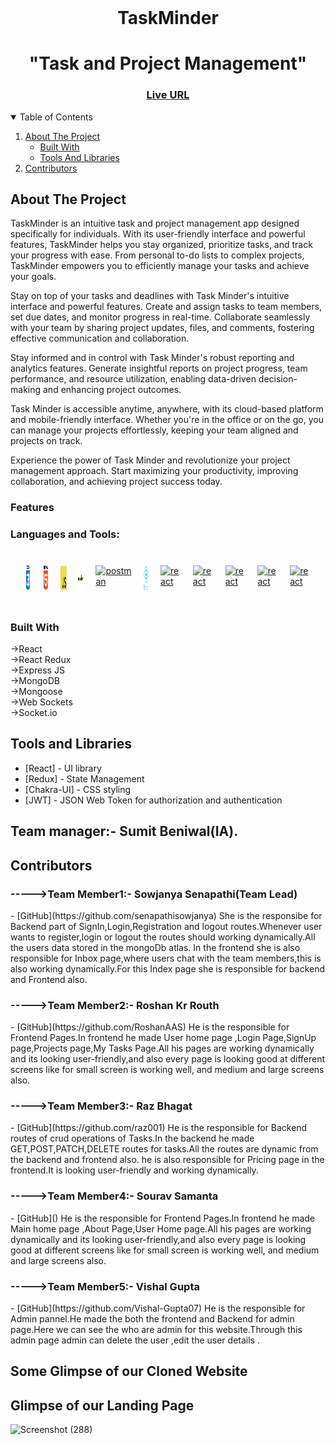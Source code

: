 <!-- PROJECT LOGO -->
<br />
<h1 align="center" >
    TaskMinder
</h1>

<h1 align="center">"Task and Project Management"  </h1>
<h3 align="center">
	<a href="#">Live URL</a>
</h3>
  
<!-- TABLE OF CONTENTS -->
<details open="open">
  <summary>Table of Contents</summary>
  <ol>
    <li>
      <a href="#about-the-project">About The Project</a>
      <ul>
        <li><a href="#built-with">Built With</a></li>
          <li><a href="#tools-and-libraries">Tools And Libraries</a></li>
      </ul>
    </li>
    <li><a href="#contributors">Contributors</a></li>
  </ol>
</details>

<!-- ABOUT THE PROJECT -->

## About The Project
TaskMinder is an intuitive task and project management app designed specifically for individuals. With its user-friendly interface and powerful features, TaskMinder helps you stay organized, prioritize tasks, and track your progress with ease. From personal to-do lists to complex projects, TaskMinder empowers you to efficiently manage your tasks and achieve your goals.

Stay on top of your tasks and deadlines with Task Minder's intuitive interface and powerful features. Create and assign tasks to team members, set due dates, and monitor progress in real-time. Collaborate seamlessly with your team by sharing project updates, files, and comments, fostering effective communication and collaboration.

Stay informed and in control with Task Minder's robust reporting and analytics features. Generate insightful reports on project progress, team performance, and resource utilization, enabling data-driven decision-making and enhancing project outcomes.

Task Minder is accessible anytime, anywhere, with its cloud-based platform and mobile-friendly interface. Whether you're in the office or on the go, you can manage your projects effortlessly, keeping your team aligned and projects on track.

Experience the power of Task Minder and revolutionize your project management approach. Start maximizing your productivity, improving collaboration, and achieving project success today.

### Features
<h3 align="left">Languages and Tools:</h3>
<p align="left" style=' width:"90%"; margin: auto; padding: 23px; display: flex; gap: 18px;'> <a href="https://www.w3schools.com/css/" target="_blank" rel="noreferrer"> <img src="https://raw.githubusercontent.com/devicons/devicon/master/icons/css3/css3-original-wordmark.svg" alt="css3" width="40" height="40"/> </a>  <a href="https://www.w3.org/html/" target="_blank" rel="noreferrer"> <img src="https://raw.githubusercontent.com/devicons/devicon/master/icons/html5/html5-original-wordmark.svg" alt="html5" width="40" height="40"/> </a> <a href="https://developer.mozilla.org/en-US/docs/Web/JavaScript" target="_blank" rel="noreferrer"> <img src="https://raw.githubusercontent.com/devicons/devicon/master/icons/javascript/javascript-original.svg" alt="javascript" width="40" height="40"/> </a> <a href="https://nodejs.org" target="_blank" rel="noreferrer"> <img src="https://raw.githubusercontent.com/devicons/devicon/master/icons/nodejs/nodejs-original-wordmark.svg" alt="nodejs" width="40" height="40"/> </a> <a href="https://postman.com" target="_blank" rel="noreferrer"> <img src="https://www.vectorlogo.zone/logos/getpostman/getpostman-icon.svg" alt="postman" width="40" height="40"/> </a> <a href="https://reactjs.org/" target="_blank" rel="noreferrer"> <img src="https://raw.githubusercontent.com/devicons/devicon/master/icons/react/react-original-wordmark.svg" alt="react" width="40" height="40"/> </a> <a href="https://chakra-ui.com/" target="_blank" rel="noreferrer"> <img src="https://image.pngaaa.com/704/7959704-middle.png" alt="react" width="50" height="40"/> </a> <a href="https://openbase.com/js/slick-slider/documentation" target="_blank" rel="noreferrer"> <img src="https://gymove.dexignzone.com/react/welcome/images/icons/44.png" alt="react" width="50" height="40"/> </a>  <a href="https://app.cyclic.sh/#/" target="_blank" rel="noreferrer"> <img src="https://th.bing.com/th/id/OIP.NCU8PydXbTaszgAQ2xGNHwAAAA?w=279&h=175&c=7&r=0&o=5&dpr=1.3&pid=1.7" alt="react" width="50" height="40"/> </a><a href="https://vercel.com/" target="_blank" rel="noreferrer"> <img src="https://th.bing.com/th/id/OIP.ypz_d6GL7n2nXfQnbw_ARAHaFj?w=195&h=180&c=7&r=0&o=5&dpr=1.3&pid=1.7" alt="react" width="50" height="40"/> </a>
<a href="https://redux.js.org/" target="_blank" rel="noreferrer"> <img src="https://th.bing.com/th/id/OIP.WcRnU2ERqYHZBKBQ0zXCvgHaGs?w=188&h=180&c=7&r=0&o=5&dpr=1.3&pid=1.7" alt="react" width="50" height="40"/> </a></p>

### Built With
->React <br/>
->React Redux <br/>
->Express JS <br/>
->MongoDB <br/>
->Mongoose <br/>
->Web Sockets<br/>
->Socket.io <br/>


## Tools and Libraries 
- [React] - UI library
- [Redux] - State Management
- [Chakra-UI] - CSS styling
- [JWT] - JSON Web Token for authorization and authentication

## Team manager:- Sumit Beniwal(IA).

## Contributors

<h3>----->Team Member1:- Sowjanya Senapathi(Team Lead)</h3>- [GitHub](https://github.com/senapathisowjanya)
She is the responsibe for Backend part of SignIn,Login,Registration and logout routes.Whenever user wants to register,login or logout the routes should working dynamically.All the users data stored in the mongoDb atlas.
In the frontend she is also responsible for Inbox page,where users chat with the team members,this is also working dynamically.For this Index page she is responsible for backend and Frontend also.

<h3>----->Team Member2:- Roshan Kr Routh</h3> - [GitHub](https://github.com/RoshanAAS)
He is the responsible for Frontend Pages.In frontend he made User home page ,Login Page,SignUp page,Projects page,My Tasks Page.All his pages are working dynamically and its looking user-friendly,and also every page is looking good at different screens like for small screen is working well, and medium and large screens also.

<h3>----->Team Member3:- Raz Bhagat</h3> - [GitHub](https://github.com/raz001) 
He is the responsible for Backend routes of crud operations of Tasks.In the backend he made GET,POST,PATCH,DELETE routes for tasks.All the routes are dynamic from the backend and frontend also.
he is also responsible for Pricing page in the frontend.It is looking user-friendly and working dynamically.

<h3>----->Team Member4:- Sourav Samanta</h3> - [GitHub]()
He is the responsible for Frontend Pages.In frontend he made Main home page ,About Page,User Home page.All his pages are working dynamically and its looking user-friendly,and also every page is looking good at different screens like for small screen is working well, and medium and large screens also.

<h3>----->Team Member5:- Vishal Gupta</h3> - [GitHub](https://github.com/Vishal-Gupta07)
He is the responsible for Admin pannel.He made the both the frontend and Backend for admin page.Here we can see the who are admin for this website.Through this admin page admin can delete the user ,edit the user details .


## Some Glimpse of our Cloned Website
## Glimpse of our Landing Page
![Screenshot (288)](https://github.com/senapathisowjanya/truculent-face-1803/assets/119430125/5797b208-7483-41dc-9f63-88e7de7a3056)


